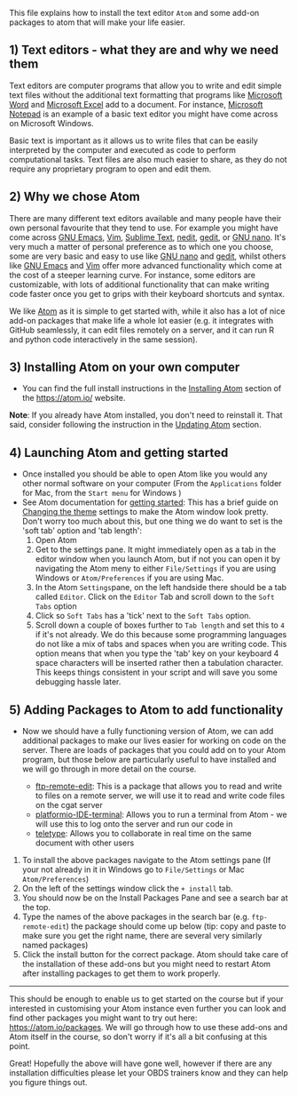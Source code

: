 This file explains how to install the text editor `Atom` and some add-on packages to atom that will make your life easier.

## 1) Text editors - what they are and why we need them

Text editors are computer programs that allow you to write and edit simple text files without the additional text formatting that programs like [Microsoft Word](https://www.microsoft.com/en-gb/microsoft-365/word) and [Microsoft Excel](https://www.microsoft.com/en-gb/microsoft-365/excel) add to a document.
For instance, [Microsoft Notepad](https://www.microsoft.com/en-us/p/notepad-for-windows-10/9nblggh4w20k) is an example of a basic text editor you might have come across on Microsoft Windows.

Basic text is important as it allows us to write files that can be easily interpreted by the computer and executed as code to perform computational tasks.
Text files are also much easier to share, as they do not require any proprietary program to open and edit them.

## 2) Why we chose Atom

There are many different text editors available and many people have their own personal favourite that they tend to use.
For example you might have come across [GNU Emacs](https://www.gnu.org/software/emacs/), [Vim](https://www.vim.org/), [Sublime Text](https://www.sublimetext.com/), [nedit](https://sourceforge.net/projects/nedit/), [gedit](https://wiki.gnome.org/Apps/Gedit), or [GNU nano](https://www.nano-editor.org/).
It's very much a matter of personal preference as to which one you choose, some are very basic and easy to use like [GNU nano](https://www.nano-editor.org/) and [gedit](https://wiki.gnome.org/Apps/Gedit), whilst others like [GNU Emacs](https://www.gnu.org/software/emacs/) and [Vim](https://www.vim.org/) offer more advanced functionality which come at the cost of a steeper learning curve.
For instance, some editors are customizable, with lots of additional functionality that can make writing code faster once you get to grips with their keyboard shortcuts and syntax.

We like [Atom](https://atom.io/) as it is simple to get started with, while it also has a lot of nice add-on packages that make life a whole lot easier (e.g. it integrates with GitHub seamlessly, it can edit files remotely on a server, and it can run R and python code interactively in the same session).

## 3) Installing Atom on your own computer

- You can find the full install instructions in the [Installing Atom](https://flight-manual.atom.io/getting-started/sections/installing-atom/) section of the <https://atom.io/> website.

**Note**: If you already have Atom installed, you don't need to reinstall it.
That said, consider following the instruction in the [Updating Atom](https://flight-manual.atom.io/getting-started/sections/installing-atom/#updating-atom) section.

## 4) Launching Atom and getting started

- Once installed you should be able to open Atom like you would any other normal software on your computer (From the `Applications` folder for Mac, from the `Start menu` for Windows )
- See Atom documentation for [getting started](https://flight-manual.atom.io/getting-started/sections/atom-basics/): This has a brief guide on [Changing the theme](https://flight-manual.atom.io/getting-started/sections/atom-basics/#changing-the-theme) settings to make the Atom window look pretty.
Don't worry too much about this, but one thing we do want to set is the 'soft tab' option and 'tab length':
    1) Open Atom
    2) Get to the settings pane. It might immediately open as a tab in the editor window when you launch Atom, but if not you can open it by navigating the Atom meny to either `File/Settings` if you are using Windows or `Atom/Preferences` if you are using Mac.
    3) In the Atom `Settings`pane, on the left handside there should be a tab called `Editor`. Click on the `Editor` Tab and scroll down to the `Soft Tabs` option
    4) Click so `Soft Tabs` has a 'tick' next to the `Soft Tabs` option.
    5) Scroll down a couple of boxes further to `Tab length` and set this to `4` if it's not already.
       We do this because some programming languages do not like a mix of tabs and spaces when you are writing code.
       This option means that when you type the 'tab' key on your keyboard 4 space characters will be inserted rather then a tabulation character.
       This keeps things consistent in your script and will save you some debugging hassle later.

## 5) Adding Packages to Atom to add functionality

- Now we should have a fully functioning version of Atom, we can add additional packages to make our lives easier for working on code on the server. There are loads of packages that you could add on to your Atom program, but those below are particularly useful to have installed and we will go through in more detail on the course.

    - [ftp-remote-edit](https://atom.io/packages/ftp-remote-edit): This is a package that allows you to read and write to files on a remote server, we will use it to read and write code files on the cgat server
    - [platformio-IDE-terminal](https://atom.io/packages/platformio-ide-terminal): Allows you to run a terminal from Atom - we will use this to log onto the server and run our code in
    - [teletype](https://atom.io/packages/teletype): Allows you to collaborate in real time on the same document with other users

1) To install the above packages navigate to the Atom settings pane (If your not already in it in Windows go to `File/Settings` or Mac `Atom/Preferences`)
2) On the left of the settings window click the `+ install` tab.
3) You should now be on the Install Packages Pane and see a search bar at the top.
4) Type the names of the above packages in the search bar (e.g. `ftp-remote-edit`) the package should come up below (tip: copy and paste to make sure you get the right name, there are several very similarly named packages)
5) Click the install button for the correct package. Atom should take care of the installation of these add-ons but you might need to restart Atom after installing packages to get them to work properly.


-------------------------
This should be enough to enable us to get started on the course but if your interested in customising your Atom instance even further you can look and find other packages you might want to try out here: https://atom.io/packages. We will go through how to use these add-ons and Atom itself in the course, so don't worry if it's all a bit confusing at this point.

Great! Hopefully the above will have gone well, however if there are any installation difficulties please let your OBDS trainers know and they can help you figure things out.
